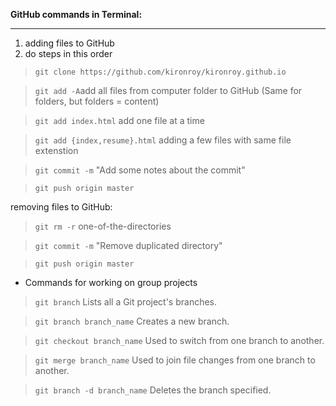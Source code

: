 **GitHub commands in Terminal:**
***

1. adding files to GitHub
1. do steps in this order

> ```git clone https://github.com/kironroy/kironroy.github.io```

> ```git add -A```add all files from computer folder to GitHub (Same for folders, but folders = content)

> ```git add index.html``` add one file at a time

> ```git add {index,resume}.html``` adding a few files with same file extenstion

> ```git commit -m``` "Add some notes about the commit"

> ```git push origin master```

removing files to GitHub:

> ```git rm -r``` one-of-the-directories

> ```git commit -m``` "Remove duplicated directory"

> ```git push origin master```

* Commands for working on group projects

> ```git branch``` Lists all a Git project's branches.

> ```git branch branch_name``` Creates a new branch.

> ```git checkout branch_name``` Used to switch from one branch to another.

> ```git merge branch_name``` Used to join file changes from one branch to another.

> ```git branch -d branch_name``` Deletes the branch specified.
